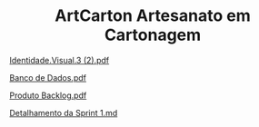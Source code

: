 <h1 align="center"> ArtCarton Artesanato em Cartonagem</h1>

[Identidade.Visual.3 (2).pdf](https://github.com/user-attachments/files/19839032/Identidade.Visual.3.2.md)

[Banco de Dados.pdf](https://github.com/user-attachments/files/19839070/Banco.de.Dados.md)

[Produto Backlog.pdf](https://github.com/user-attachments/files/19839105/Produto.Backlog.md)


[Detalhamento da Sprint 1.md](https://github.com/user-attachments/files/19839349/Detalhamento.da.Sprint.1.md)
